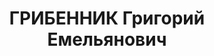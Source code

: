 ---
title: ГРИБЕННИК Григорий Емельянович
description: "1885 р., м. Хорол Полтавської обл., українець, з селян, позапартійний,\
  \ освіта початкова, заступник начальника Дніпропетровського річкового порту. \n\
  \  13.01.1938 р.звинувачений в участі в а/рад. організації, розстріляний 14.01.1938\
  \ р. \n  Реабілітований 12.12.1961 р."
---